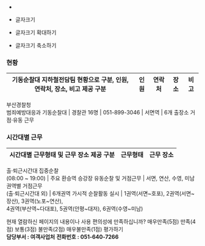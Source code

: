   * 

  * 글자크기
  * 글자크기 확대하기
  * 글자크기 축소하기


### 현황
기동순찰대 지하철전담팀 현황으로 구분, 인원, 연락처, 장소, 비고 제공 구분 | 인원 | 연락처 | 장소 | 비고  
---|---|---|---|---  
부산경찰청  
범죄예방대응과 기동순찰대 | 경찰관 16명 | 051-899-3046 | 서면역 | 6개 출장소 거점·유동 근무  
### 시간대별 근무
시간대별 근무형태 및 근무 장소 제공 구분 | 근무형태 | 근무 장소  
---|---|---  
출·퇴근시간대 집중순찰  
(08:00 ~ 19:00) | 주요 환승역 승강장 유동순찰 및 거점근무 | 서면, 연산, 수영, 미남  
권역별 거점근무  
(출·퇴근시간대 외) | 6개권역 가시적 순찰활동 실시 | 1권역(서면~호포), 2권역(서면~장산), 3권역(노포~연산),  
4권역(부산역~다대포), 5권역(안평~대저), 6권역(수영~미남) 

현재 열람하신 페이지의 내용이나 사용 편의성에 만족하십니까?
     매우만족(5점)      만족(4점)      보통(3점)      불만족(2점)      매우불만족(1점) 평가하기  
**담당부서 : 여객사업처**
**전화번호 : 051-640-7266**
